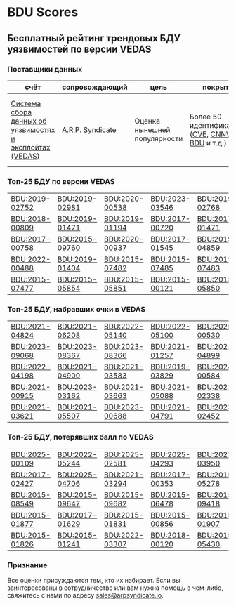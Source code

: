 
# BDU Scores
## Бесплатный рейтинг трендовых БДУ уязвимостей по версии VEDAS

### Поставщики данных
| счёт | cопровождающий | цель | покрытие | определение | частота |
| ----- | ---------- | ------- | -------- | ----------- | --------- |
| [Система сбора данных об уязвимостях и эксплойтах (VEDAS)](https://vedas.arpsyndicate.io) | [A.R.P. Syndicate](https://www.arpsyndicate.io) | Оценка нынешней популярности | Более 50 идентификаторов ([CVE](https://github.com/ARPSyndicate/cve-scores), [CNNVD](https://github.com/ARPSyndicate/cnnvd-scores), [BDU](https://github.com/ARPSyndicate/bdu-scores) и т.д.) | Аналитические данные с открытым исходным кодом (OSINT), полученные от [Exploit Observer](https://www.exploit.observer) | 6-8 часов |



<h3>Топ-25 БДУ по версии VEDAS</h3>

<table>
  <tr>
    <td><a href='https://vedas.arpsyndicate.io/?vuln=BDU:2019-02752'>BDU:2019-02752</a></td>
    <td><a href='https://vedas.arpsyndicate.io/?vuln=BDU:2019-02981'>BDU:2019-02981</a></td>
    <td><a href='https://vedas.arpsyndicate.io/?vuln=BDU:2020-00538'>BDU:2020-00538</a></td>
    <td><a href='https://vedas.arpsyndicate.io/?vuln=BDU:2023-03546'>BDU:2023-03546</a></td>
    <td><a href='https://vedas.arpsyndicate.io/?vuln=BDU:2019-02768'>BDU:2019-02768</a></td>
  </tr>
  <tr>
    <td><a href='https://vedas.arpsyndicate.io/?vuln=BDU:2018-00809'>BDU:2018-00809</a></td>
    <td><a href='https://vedas.arpsyndicate.io/?vuln=BDU:2019-01471'>BDU:2019-01471</a></td>
    <td><a href='https://vedas.arpsyndicate.io/?vuln=BDU:2019-01194'>BDU:2019-01194</a></td>
    <td><a href='https://vedas.arpsyndicate.io/?vuln=BDU:2017-00720'>BDU:2017-00720</a></td>
    <td><a href='https://vedas.arpsyndicate.io/?vuln=BDU:2017-01471'>BDU:2017-01471</a></td>
  </tr>
  <tr>
    <td><a href='https://vedas.arpsyndicate.io/?vuln=BDU:2017-00758'>BDU:2017-00758</a></td>
    <td><a href='https://vedas.arpsyndicate.io/?vuln=BDU:2015-09760'>BDU:2015-09760</a></td>
    <td><a href='https://vedas.arpsyndicate.io/?vuln=BDU:2020-00937'>BDU:2020-00937</a></td>
    <td><a href='https://vedas.arpsyndicate.io/?vuln=BDU:2017-01545'>BDU:2017-01545</a></td>
    <td><a href='https://vedas.arpsyndicate.io/?vuln=BDU:2019-04859'>BDU:2019-04859</a></td>
  </tr>
  <tr>
    <td><a href='https://vedas.arpsyndicate.io/?vuln=BDU:2022-00488'>BDU:2022-00488</a></td>
    <td><a href='https://vedas.arpsyndicate.io/?vuln=BDU:2019-01404'>BDU:2019-01404</a></td>
    <td><a href='https://vedas.arpsyndicate.io/?vuln=BDU:2015-07482'>BDU:2015-07482</a></td>
    <td><a href='https://vedas.arpsyndicate.io/?vuln=BDU:2015-07485'>BDU:2015-07485</a></td>
    <td><a href='https://vedas.arpsyndicate.io/?vuln=BDU:2015-07483'>BDU:2015-07483</a></td>
  </tr>
  <tr>
    <td><a href='https://vedas.arpsyndicate.io/?vuln=BDU:2015-07477'>BDU:2015-07477</a></td>
    <td><a href='https://vedas.arpsyndicate.io/?vuln=BDU:2015-05854'>BDU:2015-05854</a></td>
    <td><a href='https://vedas.arpsyndicate.io/?vuln=BDU:2015-05851'>BDU:2015-05851</a></td>
    <td><a href='https://vedas.arpsyndicate.io/?vuln=BDU:2015-00121'>BDU:2015-00121</a></td>
    <td><a href='https://vedas.arpsyndicate.io/?vuln=BDU:2015-05850'>BDU:2015-05850</a></td>
  </tr>
</table>


<h3>Топ-25 БДУ, набравших очки в VEDAS</h3>

<table>
  <tr>
    <td><a href='https://vedas.arpsyndicate.io/?vuln=BDU:2021-04824'>BDU:2021-04824</a></td>
    <td><a href='https://vedas.arpsyndicate.io/?vuln=BDU:2021-06208'>BDU:2021-06208</a></td>
    <td><a href='https://vedas.arpsyndicate.io/?vuln=BDU:2022-05140'>BDU:2022-05140</a></td>
    <td><a href='https://vedas.arpsyndicate.io/?vuln=BDU:2022-05100'>BDU:2022-05100</a></td>
    <td><a href='https://vedas.arpsyndicate.io/?vuln=BDU:2025-00530'>BDU:2025-00530</a></td>
  </tr>
  <tr>
    <td><a href='https://vedas.arpsyndicate.io/?vuln=BDU:2023-09068'>BDU:2023-09068</a></td>
    <td><a href='https://vedas.arpsyndicate.io/?vuln=BDU:2023-08367'>BDU:2023-08367</a></td>
    <td><a href='https://vedas.arpsyndicate.io/?vuln=BDU:2023-08366'>BDU:2023-08366</a></td>
    <td><a href='https://vedas.arpsyndicate.io/?vuln=BDU:2021-01257'>BDU:2021-01257</a></td>
    <td><a href='https://vedas.arpsyndicate.io/?vuln=BDU:2021-04899'>BDU:2021-04899</a></td>
  </tr>
  <tr>
    <td><a href='https://vedas.arpsyndicate.io/?vuln=BDU:2022-04198'>BDU:2022-04198</a></td>
    <td><a href='https://vedas.arpsyndicate.io/?vuln=BDU:2021-04900'>BDU:2021-04900</a></td>
    <td><a href='https://vedas.arpsyndicate.io/?vuln=BDU:2021-03583'>BDU:2021-03583</a></td>
    <td><a href='https://vedas.arpsyndicate.io/?vuln=BDU:2019-03829'>BDU:2019-03829</a></td>
    <td><a href='https://vedas.arpsyndicate.io/?vuln=BDU:2024-00584'>BDU:2024-00584</a></td>
  </tr>
  <tr>
    <td><a href='https://vedas.arpsyndicate.io/?vuln=BDU:2021-00915'>BDU:2021-00915</a></td>
    <td><a href='https://vedas.arpsyndicate.io/?vuln=BDU:2023-03162'>BDU:2023-03162</a></td>
    <td><a href='https://vedas.arpsyndicate.io/?vuln=BDU:2021-03663'>BDU:2021-03663</a></td>
    <td><a href='https://vedas.arpsyndicate.io/?vuln=BDU:2021-05088'>BDU:2021-05088</a></td>
    <td><a href='https://vedas.arpsyndicate.io/?vuln=BDU:2021-02338'>BDU:2021-02338</a></td>
  </tr>
  <tr>
    <td><a href='https://vedas.arpsyndicate.io/?vuln=BDU:2021-03621'>BDU:2021-03621</a></td>
    <td><a href='https://vedas.arpsyndicate.io/?vuln=BDU:2021-05507'>BDU:2021-05507</a></td>
    <td><a href='https://vedas.arpsyndicate.io/?vuln=BDU:2023-00688'>BDU:2023-00688</a></td>
    <td><a href='https://vedas.arpsyndicate.io/?vuln=BDU:2021-04791'>BDU:2021-04791</a></td>
    <td><a href='https://vedas.arpsyndicate.io/?vuln=BDU:2023-02452'>BDU:2023-02452</a></td>
  </tr>
</table>


<h3>Топ-25 БДУ, потерявших балл по VEDAS</h3>

<table>
  <tr>
    <td><a href='https://vedas.arpsyndicate.io/?vuln=BDU:2025-00109'>BDU:2025-00109</a></td>
    <td><a href='https://vedas.arpsyndicate.io/?vuln=BDU:2022-05244'>BDU:2022-05244</a></td>
    <td><a href='https://vedas.arpsyndicate.io/?vuln=BDU:2025-02581'>BDU:2025-02581</a></td>
    <td><a href='https://vedas.arpsyndicate.io/?vuln=BDU:2025-04293'>BDU:2025-04293</a></td>
    <td><a href='https://vedas.arpsyndicate.io/?vuln=BDU:2023-03950'>BDU:2023-03950</a></td>
  </tr>
  <tr>
    <td><a href='https://vedas.arpsyndicate.io/?vuln=BDU:2017-02427'>BDU:2017-02427</a></td>
    <td><a href='https://vedas.arpsyndicate.io/?vuln=BDU:2025-04706'>BDU:2025-04706</a></td>
    <td><a href='https://vedas.arpsyndicate.io/?vuln=BDU:2021-03294'>BDU:2021-03294</a></td>
    <td><a href='https://vedas.arpsyndicate.io/?vuln=BDU:2017-00353'>BDU:2017-00353</a></td>
    <td><a href='https://vedas.arpsyndicate.io/?vuln=BDU:2015-05278'>BDU:2015-05278</a></td>
  </tr>
  <tr>
    <td><a href='https://vedas.arpsyndicate.io/?vuln=BDU:2015-08549'>BDU:2015-08549</a></td>
    <td><a href='https://vedas.arpsyndicate.io/?vuln=BDU:2015-09647'>BDU:2015-09647</a></td>
    <td><a href='https://vedas.arpsyndicate.io/?vuln=BDU:2015-09682'>BDU:2015-09682</a></td>
    <td><a href='https://vedas.arpsyndicate.io/?vuln=BDU:2015-06478'>BDU:2015-06478</a></td>
    <td><a href='https://vedas.arpsyndicate.io/?vuln=BDU:2015-09418'>BDU:2015-09418</a></td>
  </tr>
  <tr>
    <td><a href='https://vedas.arpsyndicate.io/?vuln=BDU:2015-01877'>BDU:2015-01877</a></td>
    <td><a href='https://vedas.arpsyndicate.io/?vuln=BDU:2017-01629'>BDU:2017-01629</a></td>
    <td><a href='https://vedas.arpsyndicate.io/?vuln=BDU:2015-01831'>BDU:2015-01831</a></td>
    <td><a href='https://vedas.arpsyndicate.io/?vuln=BDU:2015-00856'>BDU:2015-00856</a></td>
    <td><a href='https://vedas.arpsyndicate.io/?vuln=BDU:2015-01907'>BDU:2015-01907</a></td>
  </tr>
  <tr>
    <td><a href='https://vedas.arpsyndicate.io/?vuln=BDU:2015-01826'>BDU:2015-01826</a></td>
    <td><a href='https://vedas.arpsyndicate.io/?vuln=BDU:2015-01241'>BDU:2015-01241</a></td>
    <td><a href='https://vedas.arpsyndicate.io/?vuln=BDU:2022-03307'>BDU:2022-03307</a></td>
    <td><a href='https://vedas.arpsyndicate.io/?vuln=BDU:2018-00120'>BDU:2018-00120</a></td>
    <td><a href='https://vedas.arpsyndicate.io/?vuln=BDU:2015-05430'>BDU:2015-05430</a></td>
  </tr>
</table>


### Признание
Все оценки присуждаются тем, кто их набирает.
Если вы заинтересованы в сотрудничестве или вам нужна помощь в чем-либо, свяжитесь с нами по адресу [sales@arpsyndicate.io](mailto:sales@arpsyndicate.io).

